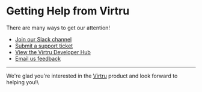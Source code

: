 # Getting Help from Virtru

There are many ways to get our attention!

* [Join our Slack channel](slack)
* [Submit a support ticket](support-ticket)
* [View the Virtru Developer Hub](developer-hub)
* [Email us feedback](email-developers)

---

We're glad you're interested in the [Virtru](virtru) product and look forward to helping you!\

[developer-hub]: https://developer.virtru.com/
[slack]: https://docs.google.com/forms/d/e/1FAIpQLSfCx5tSl9hGQSZ-H-ZIzNw6uWIPN3_HSpMtYssKQ9jytj9yQQ/viewform
[support-ticket]: https://support.virtru.com/hc/en-us/requests/new?ticket_form_id=360001419954
[virtru]: https://www.virtru.com/
[email-developers]: mailto:support@opentdf.io
